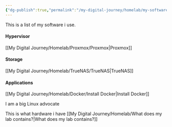 ```yaml
---
{"dg-publish":true,"permalink":"/my-digital-journey/homelab/my-software-of-choice/"}
---
```


This is a list of my software i use.

#### Hypervisor
[[My Digital Journey/Homelab/Proxmox/Proxmox\|Proxmox]]

#### Storage
[[My Digital Journey/Homelab/TrueNAS/TrueNAS\|TrueNAS]]

#### Applications
[[My Digital Journey/Homelab/Docker/Install Docker\|Install Docker]]



I am a big Linux advocate


This is what hardware i have [[My Digital Journey/Homelab/What does my lab contains?\|What does my lab contains?]]



